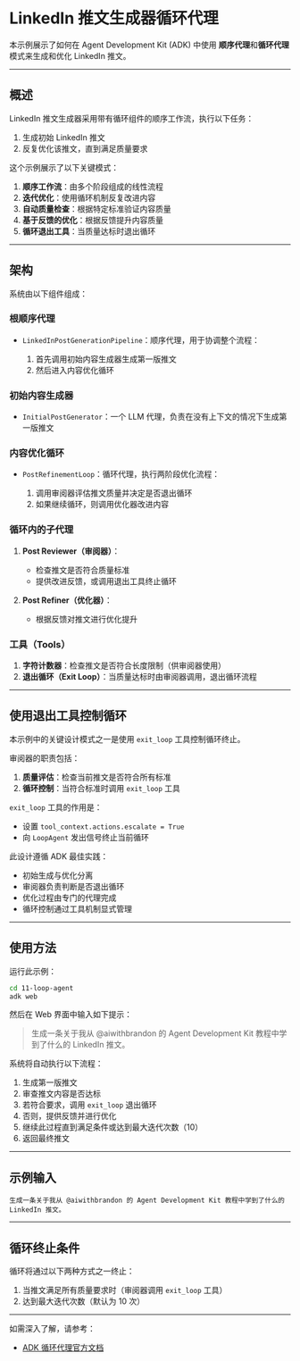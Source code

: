 # LinkedIn 推文生成器循环代理

本示例展示了如何在 Agent Development Kit (ADK) 中使用 **顺序代理**和**循环代理**模式来生成和优化 LinkedIn 推文。

---

## 概述

LinkedIn 推文生成器采用带有循环组件的顺序工作流，执行以下任务：

1. 生成初始 LinkedIn 推文
2. 反复优化该推文，直到满足质量要求

这个示例展示了以下关键模式：

1. **顺序工作流**：由多个阶段组成的线性流程
2. **迭代优化**：使用循环机制反复改进内容
3. **自动质量检查**：根据特定标准验证内容质量
4. **基于反馈的优化**：根据反馈提升内容质量
5. **循环退出工具**：当质量达标时退出循环

---

## 架构

系统由以下组件组成：

### 根顺序代理

* `LinkedInPostGenerationPipeline`：顺序代理，用于协调整个流程：

  1. 首先调用初始内容生成器生成第一版推文
  2. 然后进入内容优化循环

### 初始内容生成器

* `InitialPostGenerator`：一个 LLM 代理，负责在没有上下文的情况下生成第一版推文

### 内容优化循环

* `PostRefinementLoop`：循环代理，执行两阶段优化流程：

  1. 调用审阅器评估推文质量并决定是否退出循环
  2. 如果继续循环，则调用优化器改进内容

### 循环内的子代理

1. **Post Reviewer（审阅器）**：

   * 检查推文是否符合质量标准
   * 提供改进反馈，或调用退出工具终止循环

2. **Post Refiner（优化器）**：

   * 根据反馈对推文进行优化提升

### 工具（Tools）

1. **字符计数器**：检查推文是否符合长度限制（供审阅器使用）
2. **退出循环（Exit Loop）**：当质量达标时由审阅器调用，退出循环流程

---

## 使用退出工具控制循环

本示例中的关键设计模式之一是使用 `exit_loop` 工具控制循环终止。

审阅器的职责包括：

1. **质量评估**：检查当前推文是否符合所有标准
2. **循环控制**：当符合标准时调用 `exit_loop` 工具

`exit_loop` 工具的作用是：

* 设置 `tool_context.actions.escalate = True`
* 向 `LoopAgent` 发出信号终止当前循环

此设计遵循 ADK 最佳实践：

* 初始生成与优化分离
* 审阅器负责判断是否退出循环
* 优化过程由专门的代理完成
* 循环控制通过工具机制显式管理

---

## 使用方法

运行此示例：

```bash
cd 11-loop-agent
adk web
```

然后在 Web 界面中输入如下提示：

> 生成一条关于我从 @aiwithbrandon 的 Agent Development Kit 教程中学到了什么的 LinkedIn 推文。

系统将自动执行以下流程：

1. 生成第一版推文
2. 审查推文内容是否达标
3. 若符合要求，调用 `exit_loop` 退出循环
4. 否则，提供反馈并进行优化
5. 继续此过程直到满足条件或达到最大迭代次数（10）
6. 返回最终推文

---

## 示例输入

```
生成一条关于我从 @aiwithbrandon 的 Agent Development Kit 教程中学到了什么的 LinkedIn 推文。
```

---

## 循环终止条件

循环将通过以下两种方式之一终止：

1. 当推文满足所有质量要求时（审阅器调用 `exit_loop` 工具）
2. 达到最大迭代次数（默认为 10 次）

---

如需深入了解，请参考：

* [ADK 循环代理官方文档](https://google.github.io/adk-docs/agents/workflow-agents/loop-agents)
